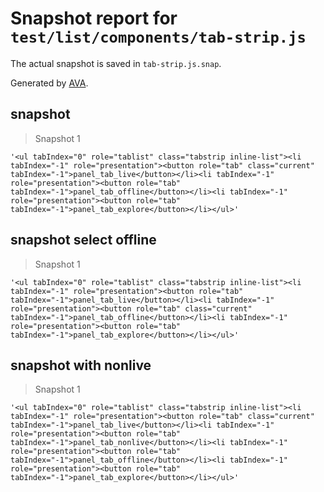 # Snapshot report for `test/list/components/tab-strip.js`

The actual snapshot is saved in `tab-strip.js.snap`.

Generated by [AVA](https://ava.li).

## snapshot

> Snapshot 1

    '<ul tabIndex="0" role="tablist" class="tabstrip inline-list"><li tabIndex="-1" role="presentation"><button role="tab" class="current" tabIndex="-1">panel_tab_live</button></li><li tabIndex="-1" role="presentation"><button role="tab" tabIndex="-1">panel_tab_offline</button></li><li tabIndex="-1" role="presentation"><button role="tab" tabIndex="-1">panel_tab_explore</button></li></ul>'

## snapshot select offline

> Snapshot 1

    '<ul tabIndex="0" role="tablist" class="tabstrip inline-list"><li tabIndex="-1" role="presentation"><button role="tab" tabIndex="-1">panel_tab_live</button></li><li tabIndex="-1" role="presentation"><button role="tab" class="current" tabIndex="-1">panel_tab_offline</button></li><li tabIndex="-1" role="presentation"><button role="tab" tabIndex="-1">panel_tab_explore</button></li></ul>'

## snapshot with nonlive

> Snapshot 1

    '<ul tabIndex="0" role="tablist" class="tabstrip inline-list"><li tabIndex="-1" role="presentation"><button role="tab" class="current" tabIndex="-1">panel_tab_live</button></li><li tabIndex="-1" role="presentation"><button role="tab" tabIndex="-1">panel_tab_nonlive</button></li><li tabIndex="-1" role="presentation"><button role="tab" tabIndex="-1">panel_tab_offline</button></li><li tabIndex="-1" role="presentation"><button role="tab" tabIndex="-1">panel_tab_explore</button></li></ul>'
